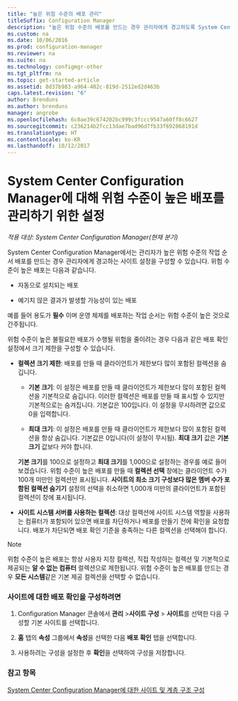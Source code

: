 ```yaml
---
title: "높은 위험 수준의 배포 관리"
titleSuffix: Configuration Manager
description: "높은 위험 수준의 배포를 만드는 경우 관리자에게 경고하도록 System Center Configuration Manager에서 사이트 설정을 구성하는 방법을 알아봅니다."
ms.custom: na
ms.date: 10/06/2016
ms.prod: configuration-manager
ms.reviewer: na
ms.suite: na
ms.technology: configmgr-other
ms.tgt_pltfrm: na
ms.topic: get-started-article
ms.assetid: 8d37b983-a964-402c-819d-2512ed2d463b
caps.latest.revision: "6"
author: Brenduns
ms.author: brenduns
manager: angrobe
ms.openlocfilehash: 6c0ae39c674202bc999c3fccc9547a60ff8c6627
ms.sourcegitcommit: c236214b2fcc13dae7bad96d7fb33f692868191d
ms.translationtype: HT
ms.contentlocale: ko-KR
ms.lasthandoff: 10/12/2017
---
```

# <a name="settings-to-manage-high-risk-deployments-for-system-center-configuration-manager"></a>System Center Configuration Manager에 대해 위험 수준이 높은 배포를 관리하기 위한 설정

*적용 대상: System Center Configuration Manager(현재 분기)*


System Center Configuration Manager에서는 관리자가 높은 위험 수준의 작업 순서 배포를 만드는 경우 관리자에게 경고하는 사이트 설정을 구성할 수 있습니다. 위험 수준이 높은 배포는 다음과 같습니다.  

-   자동으로 설치되는 배포  

-   예기치 않은 결과가 발생할 가능성이 있는 배포  

 예를 들어 용도가 **필수** 이며 운영 체제를 배포하는 작업 순서는 위험 수준이 높은 것으로 간주됩니다.  

 위험 수준이 높은 불필요한 배포가 수행될 위험을 줄이려는 경우 다음과 같은 배포 확인 설정에서 크기 제한을 구성할 수 있습니다.  

-   **컬렉션 크기 제한**: 배포를 만들 때 클라이언트가 제한보다 많이 포함된 컬렉션을 숨깁니다.  

    -   **기본 크기**: 이 설정은 배포를 만들 때 클라이언트가 제한보다 많이 포함된 컬렉션을 기본적으로 숨깁니다. 이러한 컬렉션은 배포를 만들 때 표시할 수 있지만 기본적으로는 숨겨집니다. 기본값은 100입니다. 이 설정을 무시하려면 값으로 0을 입력합니다.  

    -   **최대 크기**: 이 설정은 배포를 만들 때 클라이언트가 제한보다 많이 포함된 컬렉션을 항상 숨깁니다. 기본값은 0입니다(이 설정이 무시됨). **최대 크기** 값은 **기본 크기** 값보다 커야 합니다.  

     **기본 크기**를 100으로 설정하고 **최대 크기**를 1,000으로 설정하는 경우를 예로 들어 보겠습니다. 위험 수준이 높은 배포를 만들 때 **컬렉션 선택** 창에는 클라이언트 수가 100개 미만인 컬렉션만 표시됩니다. **사이트의 최소 크기 구성보다 많은 멤버 수가 포함된 컬렉션 숨기기** 설정의 선택을 취소하면 1,000개 미만의 클라이언트가 포함된 컬렉션이 창에 표시됩니다.  

-   **사이트 시스템 서버를 사용하는 컬렉션**: 대상 컬렉션에 사이트 시스템 역할을 사용하는 컴퓨터가 포함되어 있으면 배포를 차단하거나 배포를 만들기 전에 확인을 요청합니다. 배포가 차단되면 배포 확인 기준을 충족하는 다른 컬렉션을 선택해야 합니다.  

> [!NOTE]  
>  위험 수준이 높은 배포는 항상 사용자 지정 컬렉션, 직접 작성하는 컬렉션 및 기본적으로 제공되는 **알 수 없는 컴퓨터** 컬렉션으로 제한됩니다. 위험 수준이 높은 배포를 만드는 경우 **모든 시스템**같은 기본 제공 컬렉션을 선택할 수 없습니다.  

### <a name="to-configure-deployment-verification-for-a-site"></a>사이트에 대한 배포 확인을 구성하려면  

1.  Configuration Manager 콘솔에서 **관리** >**사이트 구성** > **사이트**를 선택한 다음 구성할 기본 사이트를 선택합니다.  

2.  **홈** 탭의 **속성** 그룹에서 **속성**을 선택한 다음 **배포 확인** 탭을 선택합니다.  

3.  사용하려는 구성을 설정한 후 **확인**을 선택하여 구성을 저장합니다.  

### <a name="see-also"></a>참고 항목  
 [System Center Configuration Manager에 대한 사이트 및 계층 구조 구성](../../core/servers/deploy/configure/configure-sites-and-hierarchies.md)
